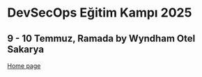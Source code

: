 # DevSecOps Eğitim Kampı 2025 
## 9 - 10 Temmuz, Ramada by Wyndham Otel Sakarya
[Home page](https://www.devsecops.sakarya.edu.tr/)

